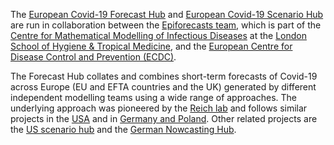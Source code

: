 The [European Covid-19 Forecast Hub](https://covid19forecasthub.eu) and [European Covid-19 Scenario Hub](https://covid19scenariohub.eu) are run in collaboration between the [Epiforecasts team](https://epiforecasts.io/covid), which is part of the [Centre for Mathematical Modelling of Infectious Diseases](https://cmmid.github.io/topics/covid19) at the [London School of Hygiene & Tropical Medicine](https://www.lshtm.ac.uk), and the [European Centre for Disease Control and Prevention (ECDC)](https://ecdc.europa.eu).

The Forecast Hub collates and combines short-term forecasts of Covid-19 across Europe (EU and EFTA countries and the UK) generated by different independent modelling teams using a wide range of approaches. The underlying approach was pioneered by the [Reich lab](https://reichlab.io/) and follows similar projects in the [USA](https://covid19forecasthub.org/) and in [Germany and Poland](https://kitmetricslab.github.io/forecasthub/forecast). Other related projects are the [US scenario hub](https://covid19scenariomodelinghub.org/) and the [German Nowcasting Hub](https://covid19nowcasthub.de/).

